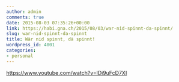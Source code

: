 ```yaml
---
author: admin
comments: true
date: 2015-08-03 07:35:26+00:00
link: https://habi.gna.ch/2015/08/03/war-nid-spinnt-da-spinnt/
slug: war-nid-spinnt-da-spinnt
title: Wär nid spinnt, dä spinnt!
wordpress_id: 4001
categories:
- personal
---
```


https://www.youtube.com/watch?v=lDi9uFcD7XI
